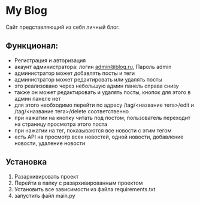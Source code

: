 # My Blog
Сайт представляющий из себя личный блог.
## Функционал:
  - Регистрация и авторизация
  - акаунт администратора: логин admin@blog.ru, Пароль admin
  - администратор может добавлять посты и теги
  - администратор может редактировать или удалять посты
  - это реализовано через небольшую админ панель справа снизу
  - также он может редактировать и удалять посты, кнопок для этого в админ панеле нет
  - для этого необходимо перейти по адресу /tag/<название тега>/edit и /tag/<название тега>/delete соответственно
  - при нажатии на кнопку читать под постом, пользователь переходит на страницу просмотра этого поста
  - при нажатии на тег, показываются все новости с этим тегом
  - есть API на просмотр всех новостей, одной новости, добавление новости, удаление новости

## Установка
1. Разархивировать проект
2. Перейти в папку с разархивированным проектом
3. Установить все зависимости из файла requirements.txt
4. запустить файл main.py
